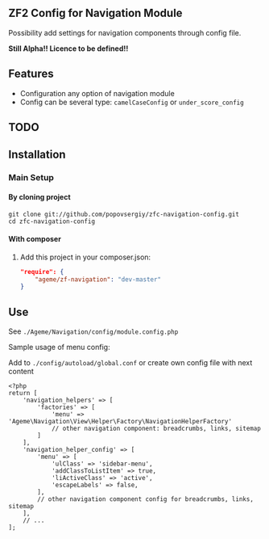 ZF2 Config for Navigation Module
------------

Possibility add settings for navigation components through config file.

**Still Alpha!! Licence to be defined!!**

## Features

- Configuration any option of navigation module
- Config can be several type: `camelCaseConfig` or `under_score_config`

## TODO


## Installation

### Main Setup

#### By cloning project

    git clone git://github.com/popovsergiy/zfc-navigation-config.git
    cd zfc-navigation-config

#### With composer

1. Add this project in your composer.json:

    ```json
    "require": {
        "ageme/zf-navigation": "dev-master"
    }
    ```

## Use

See `./Ageme/Navigation/config/module.config.php`

Sample usage of menu config:

Add to `./config/autoload/global.conf` or create own config file with next content

    <?php
    return [
        'navigation_helpers' => [
            'factories' => [
                'menu' => 'Ageme\Navigation\View\Helper\Factory\NavigationHelperFactory'
                // other navigation component: breadcrumbs, links, sitemap
            ]
        ],
        'navigation_helper_config' => [
            'menu' => [
                'ulClass' => 'sidebar-menu',
                'addClassToListItem' => true,
                'liActiveClass' => 'active',
                'escapeLabels' => false,
            ],
            // other navigation component config for breadcrumbs, links, sitemap
        ],
        // ...
    ];
